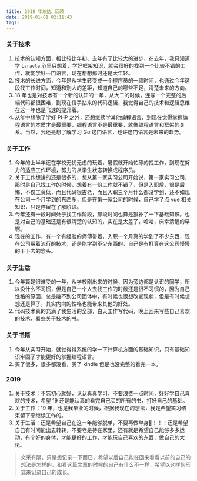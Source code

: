 ```yaml
---
title: 2018 年总结、回顾
date: 2019-01-01 02:11:43
tags:
---
```

### 关于技术
1. 技术的认知方面，相比较比年初、去年有了比较大的进步，在去年，我只知道学 `Laravle` 心里只想着，学好框架知识，就会很好的找到一个比较不错的工作，就能学好一门语言，现在想想那时还是太年轻。
2. 技术的长进方面，今年是从学生转变成一个程序员的一段时间，也通过今年这段找工作时间，知道和别人的差距，知道自己的哪些不足，清楚未来的方向。
3. 18 年也是对技术有一个新的认知的一年，从大二的时候，连写一个完整的后端代码都很困难，到现在信手拈来的代码逻辑，我觉得自己的技术和逻辑思维在这一年也是飞速的提升着。
4. 从年中想除了学好 PHP 之外，还想继续学其他编程语言，到现在觉得掌握编程语言的本质才是最重要，编程语言不是最重要，就像编程语言和框架的关系。当然，我还是想了解学习 Go 这门语言，也许这门语言是未来的趋势。

### 关于工作
1. 今年的上半年还在学校无忧无虑的玩着，暑假就开始忙碌的找工作，到现在努力的适应工作环境，努力的从学生状态转换成程序员。
2. 关于工作想讲的还是很多的，想从第一家实习公司开始说，第一家实习公司，那时是自己找工作的时候，想着有一份工作就不错了，但是入职后，很是后悔，不仅工资低，而且代码很古老，而且入职三个月什么都没学到，还不如现在公司一个月学到的东西多，但是在第一家公司的时候，自己学了点 vue 相关知识，只是停留在了解阶段。
3. 今年还有一段时间处于找工作阶段，那段时间也算是狠补了一下基础知识。也是对自己的基础还是有很清楚的认知的，实在是太差了，哈哈，庆幸清醒的早啊。
4. 现在的工作，有一个有经验的师傅带着，入职一个月真的学到了不少东西，现在公司用着流行的技术，还是能学到不少东西的，自己是有打算在这公司慢慢的干下去的念头。

### 关于生活
1. 今年算是很难受的一年，从学校刚出来的时候，因为旁边都是认识的同学，所以没什么不习惯，但是自己一个人去找工作的时候还是很不习惯的，因为自己性格的原因，总是融不到公司团体中，有时候也很想改变现状，但是有时候想想还是算了，其实内向的性格也能带来其他的好处。
2. 代码技术真的充满了我生活的全部，白天工作写代码，晚上回来写些自己喜欢的技术，看些关于技术的书。

### 关于书籍
1. 今年从实习开始，就觉得得系统的学一下计算机方面的基础知识，只有基础知识牢固了才能更好的掌握编程语言。
2. 买了很多，很多都没看，买了 kindle 但是也没完整的看完一本。

### 2019
1. 关于技术：不忘初心就好，认认真真学习，不要浪费一点时间，好好学自己喜欢的技术，希望 19 还是能认真的看完自己买的所有的书，打好自己的基础。
2. 关于工作：19 年，也是我毕业的时候，根据我现在的想法，我是希望实习结束留下来继续工作的。
3. 关于生活：还是希望自己在这一年能够脱单，不要再做单身🐶！！！还是希望自己有时间能出去转转，不要老是待在家里，还有就是希望自己能够多多运动，有个好的身体，才能更好的工作，才能玩自己喜欢的东西，做自己的大佬。


> 文采有限，只是想记录一下而已，希望以后自己能在回来看看以前的自己的想法是怎样的，和看这篇文章的时候的自己有什么不一样，希望以这样的形式来记录自己的成长。